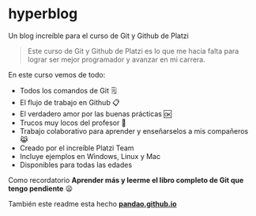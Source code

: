 # hyperblog
Un blog increíble para el curso de Git y Github de Platzi
>Este curso de Git y Github de Platzi es lo que me hacia falta para lograr ser mejor programador y avanzar en mi carrera.

En este curso vemos de todo:
* Todos los comandos de Git 🗒
* El flujo de trabajo en Github 📋
* El verdadero amor por las buenas prácticas 🆗
* Trucos muy locos del profesor 🤯
* Trabajo colaborativo para aprender y enseñarselos a mis compañeros 😹
* Creado por el increíble Platzi Team
* Incluye ejemplos en Windows, Linux y Mac
* Disponibles para todas las edades

Como recordatorio **Aprender más y leerme el libro completo de Git que tengo pendiente** 😦

También este readme esta hecho  [**pandao.github.io**](https://pandao.github.io/editor.md/ "pandao.github.io")